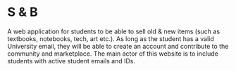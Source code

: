 # S & B
A web application for students to be able to sell old &amp; new items (such as textbooks, notebooks, tech, art etc.). As long as the student has a valid University email, they will be able to create an account and contribute to the community and marketplace. The main actor of this website is to include students with active student emails and IDs. 
